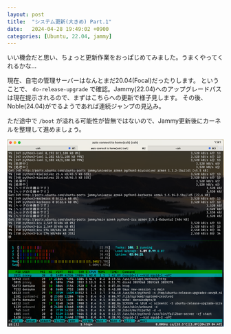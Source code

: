 ```yaml
---
layout: post
title:  "システム更新(大きめ) Part.1"
date:   2024-04-28 19:49:02 +0900
categories: [Ubuntu, 22.04, jammy]
---
```

いい機会だと思い、ちょっと更新作業をおっぱじめてみました。うまくやってくれるかな…

現在、自宅の管理サーバーはなんとまだ20.04(Focal)だったりします。
ということで、 `do-release-upgrade` で確認。Jammy(22.04)へのアップグレードパスは現在提示されるので、まずはこちらへの更新で様子見します。
その後、Noble(24.04)がでるようであれば連続ジャンプの見込み。

ただ途中で `/boot` が溢れる可能性が皆無ではないので、Jammy更新後にカーネルを整理して進めましょう。

![](/static/images/focal-to-jammy.png)
